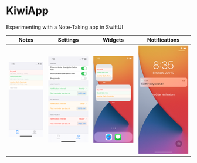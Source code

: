 # KiwiApp
Experimenting with a Note-Taking app in SwiftUI

| Notes | Settings | Widgets | Notifications |
|------------|------------|------------|------------|
| ![complex](img/notes.png) | ![complex](img/settings.png) | ![complex](img/widgets.png) | ![complex](img/notifications.png) |
